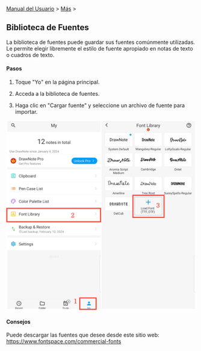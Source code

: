 [Manual del Usuario](/dragonnest/drawnote/manual/es) > [Más](/dragonnest/drawnote/manual/es/more) >

Biblioteca de Fuentes
---
La biblioteca de fuentes puede guardar sus fuentes comúnmente utilizadas. Le permite elegir libremente el estilo de fuente apropiado en notas de texto o cuadros de texto.

#### Pasos

1. Toque "Yo" en la página principal.

2. Acceda a la biblioteca de fuentes.

3. Haga clic en "Cargar fuente" y seleccione un archivo de fuente para importar.

![Biblioteca de Fuentes](imgs/font_library.png)

#### Consejos
Puede descargar las fuentes que desee desde este sitio web: https://www.fontspace.com/commercial-fonts